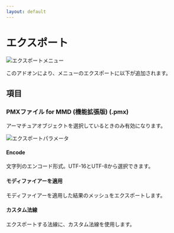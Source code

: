 ```yaml
---
layout: default
---
```

# エクスポート
![エクスポートメニュー](images/UI_manual_export.png)

このアドオンにより、メニューのエクスポートに以下が追加されます。

## 項目

### PMXファイル for MMD (機能拡張版) (.pmx)
アーマチュアオブジェクトを選択しているときのみ有効になります。

![エクスポートパラメータ](images/UI_manual_exporter_parameters.png)

#### Encode
文字列のエンコード形式。UTF-16とUTF-8から選択できます。

#### モディファイアーを適用
モディファイアーを適用した結果のメッシュをエクスポートします。

#### カスタム法線
エクスポートする法線に、カスタム法線を使用します。
